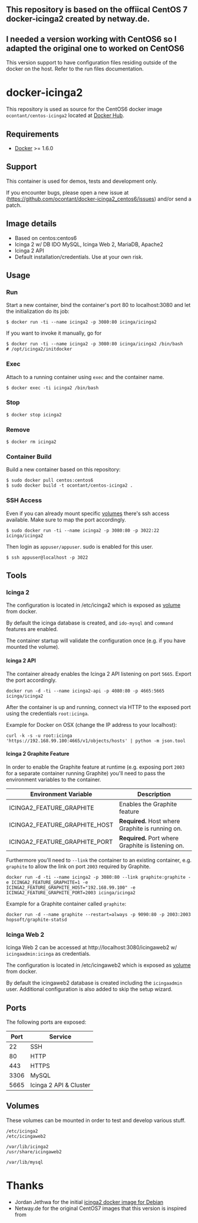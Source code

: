 ## This repository is based on the offiical CentOS 7 docker-icinga2 created by netway.de.  
## I needed a version working with CentOS6 so I adapted the original one to worked on CentOS6

This version support to have configuration files residing outside of the docker on the host.
Refer to the run files documentation. 

# docker-icinga2

This repository is used as source for the CentOS6 
docker image `ocontant/centos-icinga2` located at 
[Docker Hub](https://hub.docker.com/r/ocontant/centos-icinga2).

## Requirements

* [Docker](https://www.docker.com/whatisdocker/) >= 1.6.0

## Support

This container is used for demos, tests and development only.

If you encounter bugs, please open a new issue at 
(https://github.com/ocontant/docker-icinga2_centos6/issues) and/or send a patch.

## Image details

* Based on centos:centos6 
* Icinga 2 w/ DB IDO MySQL, Icinga Web 2, MariaDB, Apache2
* Icinga 2 API
* Default installation/credentials. Use at your own risk.

## Usage

### Run

Start a new container, bind the container's port 80 to localhost:3080
and let the initialization do its job:

    $ docker run -ti --name icinga2 -p 3080:80 icinga/icinga2

If you want to invoke it manually, go for

    $ docker run -ti --name icinga2 -p 3080:80 icinga/icinga2 /bin/bash
    # /opt/icinga2/initdocker

### Exec

Attach to a running container using `exec` and the container name.

    $ docker exec -ti icinga2 /bin/bash

### Stop

    $ docker stop icinga2

### Remove

    $ docker rm icinga2

### Container Build

Build a new container based on this repository:

    $ sudo docker pull centos:centos6
    $ sudo docker build -t ocontant/centos-icinga2 .

### SSH Access

Even if you can already mount specific [volumes](#volumes) there's ssh access
available. Make sure to map the port accordingly.

    $ sudo docker run -ti --name icinga2 -p 3080:80 -p 3022:22 icinga/icinga2

Then login as `appuser/appuser`. sudo is enabled for this user.

    $ ssh appuser@localhost -p 3022

## Tools

### Icinga 2

The configuration is located in /etc/icinga2 which is exposed as [volume](#volumes) from
docker.

By default the icinga database is created, and `ido-mysql` and `command` features
are enabled.

The container startup will validate the configuration once (e.g. if you have mounted
the volume).

#### Icinga 2 API

The container already enables the Icinga 2 API listening on port `5665`. Export the
port accordingly.

    docker run -d -ti --name icinga2-api -p 4080:80 -p 4665:5665 icinga/icinga2

After the container is up and running, connect via HTTP to the exposed port using
the credentials `root:icinga`.

Example for Docker on OSX (change the IP address to your localhost):

    curl -k -s -u root:icinga 'https://192.168.99.100:4665/v1/objects/hosts' | python -m json.tool


#### Icinga 2 Graphite Feature

In order to enable the Graphite feature at runtime (e.g. exposing port `2003` for a separate container
running Graphite) you'll need to pass the environment variables to the container.

  Environment Variable             | Description
  ---------------------------------|----------------------------------------------------
  ICINGA2\_FEATURE\_GRAPHITE       | Enables the Graphite feature
  ICINGA2\_FEATURE\_GRAPHITE\_HOST | **Required.** Host where Graphite is running on.
  ICINGA2\_FEATURE\_GRAPHITE\_PORT | **Required.** Port where Graphite is listening on.

Furthermore you'll need to `--link` the container to an existing container, e.g. `graphite` to allow
the link on port `2003` required by Graphite.

    docker run -d -ti --name icinga2 -p 3080:80 --link graphite:graphite -e ICINGA2_FEATURE_GRAPHITE=1 -e ICINGA2_FEATURE_GRAPHITE_HOST="192.168.99.100" -e ICINGA2_FEATURE_GRAPHITE_PORT=2003 icinga/icinga2

Example for a Graphite container called `graphite`:

    docker run -d --name graphite --restart=always -p 9090:80 -p 2003:2003 hopsoft/graphite-statsd

### Icinga Web 2

Icinga Web 2 can be accessed at http://localhost:3080/icingaweb2 w/ `icingaadmin:icinga` as credentials.

The configuration is located in /etc/icingaweb2 which is exposed as [volume](#volumes) from
docker.

By default the icingaweb2 database is created including the `icingaadmin` user. Additional
configuration is also added to skip the setup wizard.

## Ports

The following ports are exposed:

  Port     | Service
  ---------|---------
  22       | SSH
  80       | HTTP
  443      | HTTPS
  3306     | MySQL
  5665     | Icinga 2 API & Cluster

## Volumes

These volumes can be mounted in order to test and develop various stuff.

    /etc/icinga2
    /etc/icingaweb2

    /var/lib/icinga2
    /usr/share/icingaweb2

    /var/lib/mysql

# Thanks

* Jordan Jethwa for the initial [icinga2 docker image for Debian](https://github.com/jjethwa/icinga2)
* Netway.de for the original CentOS7 images that this version is inspired from
